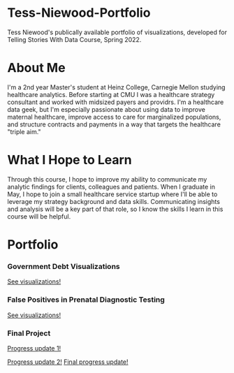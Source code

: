 # Tess-Niewood-Portfolio
Tess Niewood's publically available portfolio of visualizations, developed for Telling Stories With Data Course, Spring 2022. 

# About Me
I'm a 2nd year Master's student at Heinz College, Carnegie Mellon studying healthcare analytics.  Before starting at CMU I was a healthcare strategy consultant and worked with midsized payers and providrs.  I'm a healthcare data geek, but I'm especially passionate about using data to improve maternal healthcare, improve access to care for marginalized populations, and structure contracts and payments in a way that targets the healthcare "triple aim." 

# What I Hope to Learn
Through this course, I hope to improve my ability to communicate my analytic findings for clients, colleagues and patients.  When I graduate in May, I hope to join a small healthcare service startup where I'll be able to leverage my strategy background and data skills.  Communicating insights and analysis will be a key part of that role, so I know the skills I learn in this course will be helpful. 

# Portfolio
### Government Debt Visualizations
[See visualizations!](/govtdebt.md)

### False Positives in Prenatal Diagnostic Testing
[See visualizations!](/assignment3.md)

### Final Project
[Progress update 1!](/FinalProject.md)

[Progress update 2!](/finalproject2.md)
[Final progress update!](/finalproject3.md)
